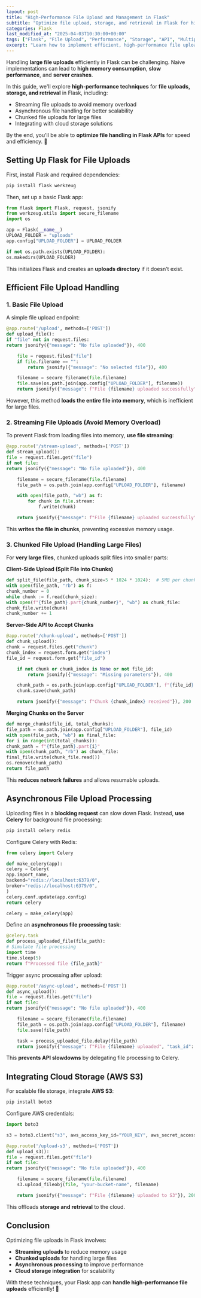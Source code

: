 ```yaml
---
layout: post
title: "High-Performance File Upload and Management in Flask"
subtitle: "Optimize file upload, storage, and retrieval in Flask for high-performance applications"
categories: Flask
last_modified_at: "2025-04-03T10:30:00+00:00"
tags: ["Flask", "File Upload", "Performance", "Storage", "API", "Multipart", "Asynchronous"]
excerpt: "Learn how to implement efficient, high-performance file upload and management in Flask. Explore techniques such as streaming uploads, chunked file processing, and cloud storage integration."
---
```

Handling **large file uploads** efficiently in Flask can be challenging. Naive implementations can lead to **high memory consumption**, **slow performance**, and **server crashes**.

In this guide, we'll explore **high-performance techniques** for **file uploads, storage, and retrieval** in Flask, including:
- Streaming file uploads to avoid memory overload
- Asynchronous file handling for better scalability
- Chunked file uploads for large files
- Integrating with cloud storage solutions

By the end, you'll be able to **optimize file handling in Flask APIs** for speed and efficiency. 🚀

## Setting Up Flask for File Uploads

First, install Flask and required dependencies:

```sh
pip install flask werkzeug
```

Then, set up a basic Flask app:

```python
from flask import Flask, request, jsonify
from werkzeug.utils import secure_filename
import os

app = Flask(__name__)
UPLOAD_FOLDER = "uploads"
app.config["UPLOAD_FOLDER"] = UPLOAD_FOLDER

if not os.path.exists(UPLOAD_FOLDER):
os.makedirs(UPLOAD_FOLDER)
```

This initializes Flask and creates an **uploads directory** if it doesn’t exist.

## Efficient File Upload Handling

### **1. Basic File Upload**

A simple file upload endpoint:

```python
@app.route('/upload', methods=['POST'])
def upload_file():
if "file" not in request.files:
return jsonify({"message": "No file uploaded"}), 400

    file = request.files["file"]
    if file.filename == "":
        return jsonify({"message": "No selected file"}), 400

    filename = secure_filename(file.filename)
    file.save(os.path.join(app.config["UPLOAD_FOLDER"], filename))
    return jsonify({"message": f"File {filename} uploaded successfully"}), 200
```

However, this method **loads the entire file into memory**, which is inefficient for large files.

### **2. Streaming File Uploads (Avoid Memory Overload)**

To prevent Flask from loading files into memory, **use file streaming**:

```python
@app.route('/stream-upload', methods=['POST'])
def stream_upload():
file = request.files.get("file")
if not file:
return jsonify({"message": "No file uploaded"}), 400

    filename = secure_filename(file.filename)
    file_path = os.path.join(app.config["UPLOAD_FOLDER"], filename)

    with open(file_path, "wb") as f:
        for chunk in file.stream:
            f.write(chunk)

    return jsonify({"message": f"File {filename} uploaded successfully"}), 200
```

This **writes the file in chunks**, preventing excessive memory usage.

### **3. Chunked File Upload (Handling Large Files)**

For **very large files**, chunked uploads split files into smaller parts:

**Client-Side Upload (Split File into Chunks)**  
```python
def split_file(file_path, chunk_size=5 * 1024 * 1024):  # 5MB per chunk
with open(file_path, "rb") as f:
chunk_number = 0
while chunk := f.read(chunk_size):
with open(f"{file_path}.part{chunk_number}", "wb") as chunk_file:
chunk_file.write(chunk)
chunk_number += 1
```

**Server-Side API to Accept Chunks**  
```python
@app.route('/chunk-upload', methods=['POST'])
def chunk_upload():
chunk = request.files.get("chunk")
chunk_index = request.form.get("index")
file_id = request.form.get("file_id")

    if not chunk or chunk_index is None or not file_id:
        return jsonify({"message": "Missing parameters"}), 400

    chunk_path = os.path.join(app.config["UPLOAD_FOLDER"], f"{file_id}.part{chunk_index}")
    chunk.save(chunk_path)

    return jsonify({"message": f"Chunk {chunk_index} received"}), 200
```

**Merging Chunks on the Server**  
```python
def merge_chunks(file_id, total_chunks):
file_path = os.path.join(app.config["UPLOAD_FOLDER"], file_id)
with open(file_path, "wb") as final_file:
for i in range(int(total_chunks)):
chunk_path = f"{file_path}.part{i}"
with open(chunk_path, "rb") as chunk_file:
final_file.write(chunk_file.read())
os.remove(chunk_path)
return file_path
```

This **reduces network failures** and allows resumable uploads.

## Asynchronous File Upload Processing

Uploading files in a **blocking request** can slow down Flask. Instead, **use Celery** for background file processing:

```sh
pip install celery redis
```

Configure Celery with Redis:

```python
from celery import Celery

def make_celery(app):
celery = Celery(
app.import_name,
backend="redis://localhost:6379/0",
broker="redis://localhost:6379/0",
)
celery.conf.update(app.config)
return celery

celery = make_celery(app)
```

Define an **asynchronous file processing task**:

```python
@celery.task
def process_uploaded_file(file_path):
# Simulate file processing
import time
time.sleep(5)
return f"Processed file {file_path}"
```

Trigger async processing after upload:

```python
@app.route('/async-upload', methods=['POST'])
def async_upload():
file = request.files.get("file")
if not file:
return jsonify({"message": "No file uploaded"}), 400

    filename = secure_filename(file.filename)
    file_path = os.path.join(app.config["UPLOAD_FOLDER"], filename)
    file.save(file_path)

    task = process_uploaded_file.delay(file_path)
    return jsonify({"message": f"File {filename} uploaded", "task_id": task.id}), 200
```

This **prevents API slowdowns** by delegating file processing to Celery.

## Integrating Cloud Storage (AWS S3)

For scalable file storage, integrate **AWS S3**:

```sh
pip install boto3
```

Configure AWS credentials:

```python
import boto3

s3 = boto3.client("s3", aws_access_key_id="YOUR_KEY", aws_secret_access_key="YOUR_SECRET")

@app.route('/upload-s3', methods=['POST'])
def upload_s3():
file = request.files.get("file")
if not file:
return jsonify({"message": "No file uploaded"}), 400

    filename = secure_filename(file.filename)
    s3.upload_fileobj(file, "your-bucket-name", filename)

    return jsonify({"message": f"File {filename} uploaded to S3"}), 200
```

This offloads **storage and retrieval** to the cloud.

## Conclusion

Optimizing file uploads in Flask involves:
- **Streaming uploads** to reduce memory usage
- **Chunked uploads** for handling large files
- **Asynchronous processing** to improve performance
- **Cloud storage integration** for scalability

With these techniques, your Flask app can **handle high-performance file uploads** efficiently! 🚀  
